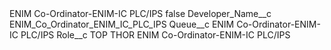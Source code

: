 <?xml version="1.0" encoding="UTF-8"?>
<CustomMetadata xmlns="http://soap.sforce.com/2006/04/metadata" xmlns:xsi="http://www.w3.org/2001/XMLSchema-instance" xmlns:xsd="http://www.w3.org/2001/XMLSchema">
    <label>ENIM Co-Ordinator-ENIM-IC PLC/IPS</label>
    <protected>false</protected>
    <values>
        <field>Developer_Name__c</field>
        <value xsi:type="xsd:string">ENIM_Co_Ordinator_ENIM_IC_PLC_IPS</value>
    </values>
    <values>
        <field>Queue__c</field>
        <value xsi:type="xsd:string">ENIM Co-Ordinator-ENIM-IC PLC/IPS</value>
    </values>
    <values>
        <field>Role__c</field>
        <value xsi:type="xsd:string">TOP THOR ENIM Co-Ordinator-ENIM-IC PLC/IPS</value>
    </values>
</CustomMetadata>
